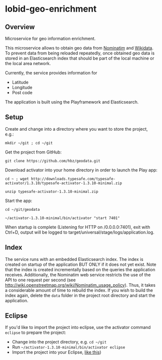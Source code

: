 # lobid-geo-enrichment

## Overview

Microservice for geo information enrichment.

This microservice allows to obtain geo data from [Nominatim](http://www.nominatim.org/) and [Wikidata](https://www.wikidata.org).
To prevent data from being reloaded repeatedly, once obtained geo data is stored in an Elasticsearch index that should be part of the local machine or the local area network.

Currently, the service provides information for
* Latitude
* Longitude
* Post code

The application is built using the Playframework and Elasticsearch.

## Setup

Create and change into a directory where you want to store the project, e.g.:

`mkdir ~/git ; cd ~/git`

Get the project from GitHub:

`git clone https://github.com/hbz/geodata.git`

Download activator into your home directory in order to launch the Play app:

`cd ~ ; wget http://downloads.typesafe.com/typesafe-activator/1.3.10/typesafe-activator-1.3.10-minimal.zip`

`unzip typesafe-activator-1.3.10-minimal.zip`

Start the app:

`cd ~/git/geodata`

`~/activator-1.3.10-minimal/bin/activator "start 7401"`

When startup is complete (Listening for HTTP on /0.0.0.0:7401), exit with Ctrl+D, output will be logged to target/universal/stage/logs/application.log.


## Index

The service runs with an embedded Elasticsearch index. The index is created on startup of the application BUT ONLY if it does not yet exist. Note that the index is created incrementally based on the queries the application receives. Additionally, the Nominatim web service restricts the use of the API to one request per second (see http://wiki.openstreetmap.org/wiki/Nominatim_usage_policy). Thus, it takes a considerable amount of time to rebuild the index. If you wish to build the index again, delete the `data` folder in the project root directory and start the application.

## Eclipse

If you'd like to import the project into eclipse, use the activator command `eclipse` to prepare the project:
* Change into the project directory, e.g. `cd ~/git`
* Run `~/activator-1.3.10-minimal/bin/activator eclipse`
* Import the project into your Eclipse, [like this](http://help.eclipse.org/kepler/index.jsp?topic=%2Forg.eclipse.platform.doc.user%2Ftasks%2Ftasks-importproject.htm))

